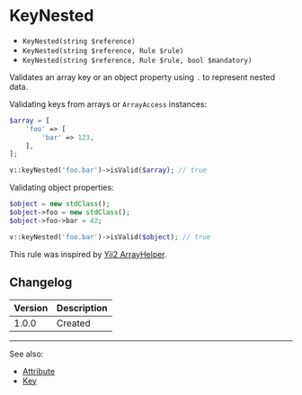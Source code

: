 # KeyNested

- `KeyNested(string $reference)`
- `KeyNested(string $reference, Rule $rule)`
- `KeyNested(string $reference, Rule $rule, bool $mandatory)`

Validates an array key or an object property using `.` to represent nested data.

Validating keys from arrays or `ArrayAccess` instances:

```php
$array = [
    'foo' => [
        'bar' => 123,
    ],
];

v::keyNested('foo.bar')->isValid($array); // true
```

Validating object properties:

```php
$object = new stdClass();
$object->foo = new stdClass();
$object->foo->bar = 42;

v::keyNested('foo.bar')->isValid($object); // true
```

This rule was inspired by [Yii2 ArrayHelper][].

## Changelog

Version | Description
--------|-------------
  1.0.0 | Created

***
See also:

- [Attribute](Attribute.md)
- [Key](Key.md)


[Yii2 ArrayHelper]: https://github.com/yiisoft/yii2/blob/68c30c1/framework/helpers/BaseArrayHelper.php "Yii2 ArrayHelper"
